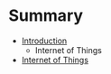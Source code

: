 # Summary

* [Introduction](documentation/Introduction.md)
   * Internet of Things
* [Internet of Things](documentation/InternetOfThings/InternetOfThings.md)

